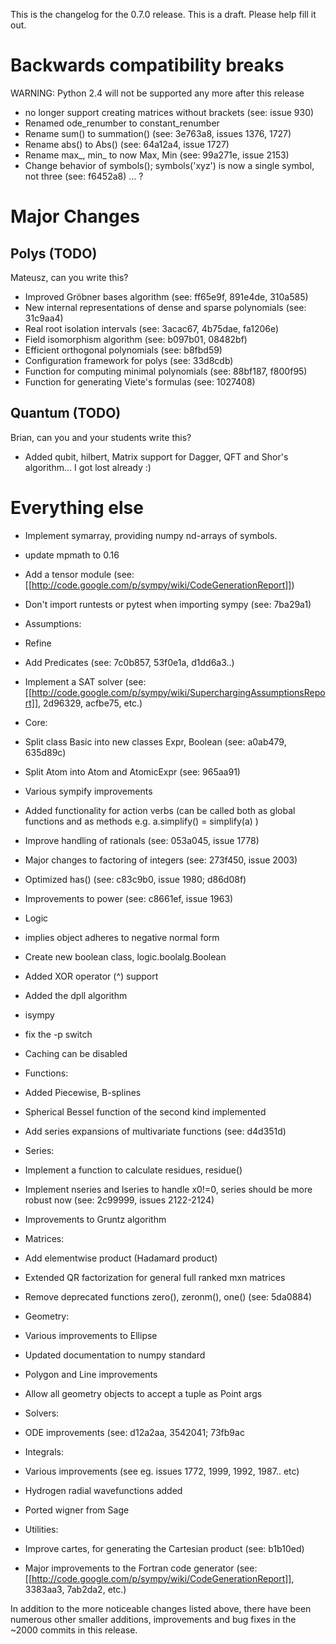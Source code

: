 This is the changelog for the 0.7.0 release. This is a draft.  Please help fill it out.

# Backwards compatibility breaks
WARNING: Python 2.4 will not be supported any more after this release

* no longer support creating matrices without brackets (see: issue 930)
* Renamed ode_renumber to constant_renumber
* Rename sum() to summation() (see: 3e763a8, issues 1376, 1727)
* Rename abs() to Abs() (see: 64a12a4, issue 1727)
* Rename max_, min_ to now Max, Min (see: 99a271e, issue 2153)
* Change behavior of symbols(); symbols('xyz') is now a single symbol, not three (see: f6452a8)
... ?

# Major Changes
## Polys (TODO)
Mateusz, can you write this?
 
 * Improved Gröbner bases algorithm (see: ff65e9f, 891e4de, 310a585)
 * New internal representations of dense and sparse polynomials (see: 31c9aa4)
 * Real root isolation intervals (see: 3acac67, 4b75dae, fa1206e)
 * Field isomorphism algorithm (see: b097b01, 08482bf)
 * Efficient orthogonal polynomials (see: b8fbd59)
 * Configuration framework for polys (see: 33d8cdb)
 * Function for computing minimal polynomials (see: 88bf187, f800f95)
 * Function for generating Viete's formulas (see: 1027408)

## Quantum (TODO)
Brian, can you and your students write this?
* Added qubit, hilbert, Matrix support for Dagger, QFT and Shor's algorithm... I got lost already :)

# Everything else

* Implement symarray, providing numpy nd-arrays of symbols.
* update mpmath to 0.16
* Add a tensor module (see: [[http://code.google.com/p/sympy/wiki/CodeGenerationReport]])
* Don't import runtests or pytest when importing sympy (see: 7ba29a1)

* Assumptions:
 * Refine 
 * Add Predicates (see: 7c0b857, 53f0e1a, d1dd6a3..)
 * Implement a SAT solver (see: [[http://code.google.com/p/sympy/wiki/SuperchargingAssumptionsReport]], 2d96329, acfbe75, etc.)

* Core:
 * Split class Basic into new classes Expr, Boolean (see: a0ab479, 635d89c)
 * Split Atom into Atom and AtomicExpr (see: 965aa91)
 * Various sympify improvements
 * Added functionality for action verbs (can be called both as global functions and as methods e.g. a.simplify() = simplify(a) )
 * Improve handling of rationals (see: 053a045, issue 1778)
 * Major changes to factoring of integers (see: 273f450, issue 2003)
 * Optimized has() (see: c83c9b0, issue 1980; d86d08f)
 * Improvements to power (see: c8661ef, issue 1963)

* Logic
 * implies object adheres to negative normal form
 * Create new boolean class, logic.boolalg.Boolean
 * Added XOR operator (^) support 
 * Added the dpll algorithm

* isympy
 * fix the -p switch
 * Caching can be disabled

* Functions:
 * Added Piecewise, B-splines
 * Spherical Bessel function of the second kind implemented
 * Add series expansions of multivariate functions (see: d4d351d)

* Series:
 * Implement a function to calculate residues, residue()
 * Implement nseries and lseries to handle x0!=0, series should be more robust now (see: 2c99999, issues 2122-2124)
 * Improvements to Gruntz algorithm

* Matrices:
 * Add elementwise product (Hadamard product)
 * Extended QR factorization for general full ranked mxn matrices
 * Remove deprecated functions zero(), zeronm(), one() (see: 5da0884)

* Geometry:
 * Various improvements to Ellipse
 * Updated documentation to numpy standard
 * Polygon and Line improvements
 * Allow all geometry objects to accept a tuple as Point args

* Solvers:
 * ODE improvements (see: d12a2aa, 3542041; 73fb9ac

* Integrals:
 * Various improvements (see eg. issues 1772, 1999, 1992, 1987.. etc)
 * Hydrogen radial wavefunctions added
 * Ported wigner from Sage

* Utilities:
 * Improve cartes, for generating the Cartesian product (see: b1b10ed)
 * Major improvements to the Fortran code generator (see: [[http://code.google.com/p/sympy/wiki/CodeGenerationReport]], 3383aa3, 7ab2da2, etc.)

In addition to the more noticeable changes listed above, there have been numerous other smaller additions, improvements and bug fixes in the ~2000 commits in this release. 